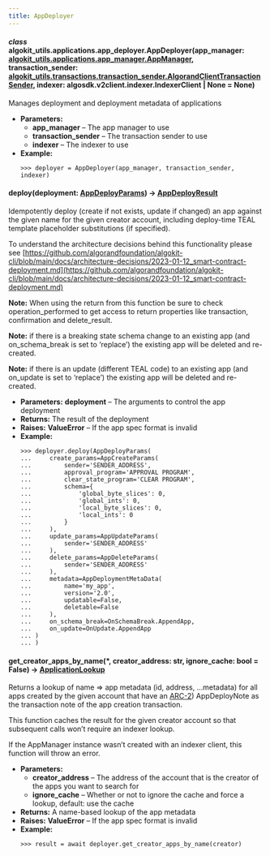 ```yaml
---
title: AppDeployer
---
```

#### *class* algokit_utils.applications.app_deployer.AppDeployer(app_manager: [algokit_utils.applications.app_manager.AppManager](/reference/algokit-utils-py/api/docs/markdown/autoapi/algokit_utils/applications/app_manager/appmanager/#algokit_utils.applications.app_manager.AppManager), transaction_sender: [algokit_utils.transactions.transaction_sender.AlgorandClientTransactionSender](/reference/algokit-utils-py/api/docs/markdown/autoapi/algokit_utils/transactions/transaction_sender/algorandclienttransactionsender/#algokit_utils.transactions.transaction_sender.AlgorandClientTransactionSender), indexer: algosdk.v2client.indexer.IndexerClient | None = None)

Manages deployment and deployment metadata of applications

* **Parameters:**
  * **app_manager** – The app manager to use
  * **transaction_sender** – The transaction sender to use
  * **indexer** – The indexer to use
* **Example:**
  ```pycon
  >>> deployer = AppDeployer(app_manager, transaction_sender, indexer)
  ```

#### deploy(deployment: [AppDeployParams](/reference/algokit-utils-py/api/applications/app_deployer/appdeployparams/#algokit_utils.applications.app_deployer.AppDeployParams)) → [AppDeployResult](/reference/algokit-utils-py/api/applications/app_deployer/appdeployresult/#algokit_utils.applications.app_deployer.AppDeployResult)

Idempotently deploy (create if not exists, update if changed) an app against the given name for the given
creator account, including deploy-time TEAL template placeholder substitutions (if specified).

To understand the architecture decisions behind this functionality please see
[https://github.com/algorandfoundation/algokit-cli/blob/main/docs/architecture-decisions/2023-01-12_smart-contract-deployment.md](https://github.com/algorandfoundation/algokit-cli/blob/main/docs/architecture-decisions/2023-01-12_smart-contract-deployment.md)

**Note:** When using the return from this function be sure to check operation_performed to get access to
return properties like transaction, confirmation and delete_result.

**Note:** if there is a breaking state schema change to an existing app (and on_schema_break is set to
‘replace’) the existing app will be deleted and re-created.

**Note:** if there is an update (different TEAL code) to an existing app (and on_update is set to ‘replace’)
the existing app will be deleted and re-created.

* **Parameters:**
  **deployment** – The arguments to control the app deployment
* **Returns:**
  The result of the deployment
* **Raises:**
  **ValueError** – If the app spec format is invalid
* **Example:**
  ```pycon
  >>> deployer.deploy(AppDeployParams(
  ...     create_params=AppCreateParams(
  ...         sender='SENDER_ADDRESS',
  ...         approval_program='APPROVAL PROGRAM',
  ...         clear_state_program='CLEAR PROGRAM',
  ...         schema={
  ...             'global_byte_slices': 0,
  ...             'global_ints': 0,
  ...             'local_byte_slices': 0,
  ...             'local_ints': 0
  ...         }
  ...     ),
  ...     update_params=AppUpdateParams(
  ...         sender='SENDER_ADDRESS'
  ...     ),
  ...     delete_params=AppDeleteParams(
  ...         sender='SENDER_ADDRESS'
  ...     ),
  ...     metadata=AppDeploymentMetaData(
  ...         name='my_app',
  ...         version='2.0',
  ...         updatable=False,
  ...         deletable=False
  ...     ),
  ...     on_schema_break=OnSchemaBreak.AppendApp,
  ...     on_update=OnUpdate.AppendApp
  ... )
  ... )
  ```

#### get_creator_apps_by_name(\*, creator_address: str, ignore_cache: bool = False) → [ApplicationLookup](/reference/algokit-utils-py/api/applications/app_deployer/applicationlookup/#algokit_utils.applications.app_deployer.ApplicationLookup)

Returns a lookup of name => app metadata (id, address, …metadata) for all apps created by the given account
that have an [ARC-2](/reference/algokit-utils-py/api/https/githubcom/algorandfoundation/arcs/blob/main/arcs/arc-0002mdhttps/githubcom/algorandfoundation/arcs/blob/main/arcs/arc-0002/)) AppDeployNote as
the transaction note of the app creation transaction.

This function caches the result for the given creator account so that subsequent calls won’t require an indexer
lookup.

If the AppManager instance wasn’t created with an indexer client, this function will throw an error.

* **Parameters:**
  * **creator_address** – The address of the account that is the creator of the apps you want to search for
  * **ignore_cache** – Whether or not to ignore the cache and force a lookup, default: use the cache
* **Returns:**
  A name-based lookup of the app metadata
* **Raises:**
  **ValueError** – If the app spec format is invalid
* **Example:**
  ```pycon
  >>> result = await deployer.get_creator_apps_by_name(creator)
  ```